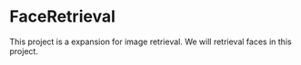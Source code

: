 # FaceRetrieval

This project is a expansion for image retrieval. 
We will retrieval faces in this project.



